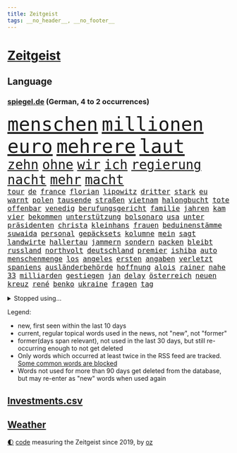 ```yaml
---
title: Zeitgeist
tags: __no_header__, __no_footer__
---
```


# [Zeitgeist](https://oliz.io/zeitgeist/)

## Language

<h3><a href="https://www.spiegel.de" target="_blank">spiegel.de</a> (German, 4 to 2 occurrences)</h3>
<p style="font-family:monospace">
<span style="font-size:32pt"><a href="news_links.html#menschen" class="current">menschen</a></span>
<span style="font-size:32pt"><a href="news_links.html#millionen" class="current">millionen</a></span>
<span style="font-size:32pt"><a href="news_links.html#euro" class="current">euro</a></span>
<span style="font-size:32pt"><a href="news_links.html#mehrere" class="current">mehrere</a></span>
<span style="font-size:32pt"><a href="news_links.html#laut" class="current">laut</a></span>
<br>
<span style="font-size:22pt"><a href="news_links.html#zehn" class="current">zehn</a></span>
<span style="font-size:22pt"><a href="news_links.html#ohne" class="current">ohne</a></span>
<span style="font-size:22pt"><a href="news_links.html#wir" class="current">wir</a></span>
<span style="font-size:22pt"><a href="news_links.html#ich" class="current">ich</a></span>
<span style="font-size:22pt"><a href="news_links.html#regierung" class="current">regierung</a></span>
<span style="font-size:22pt"><a href="news_links.html#nacht" class="current">nacht</a></span>
<span style="font-size:22pt"><a href="news_links.html#mehr" class="current">mehr</a></span>
<span style="font-size:22pt"><a href="news_links.html#macht" class="current">macht</a></span>
<br>
<span style="font-size:12pt"><a href="news_links.html#tour" class="current">tour</a></span>
<span style="font-size:12pt"><a href="news_links.html#de" class="current">de</a></span>
<span style="font-size:12pt"><a href="news_links.html#france" class="current">france</a></span>
<span style="font-size:12pt"><a href="news_links.html#florian" class="current">florian</a></span>
<span style="font-size:12pt"><a href="news_links.html#lipowitz" class="current">lipowitz</a></span>
<span style="font-size:12pt"><a href="news_links.html#dritter" class="current">dritter</a></span>
<span style="font-size:12pt"><a href="news_links.html#stark" class="current">stark</a></span>
<span style="font-size:12pt"><a href="news_links.html#eu" class="current">eu</a></span>
<span style="font-size:12pt"><a href="news_links.html#warnt" class="current">warnt</a></span>
<span style="font-size:12pt"><a href="news_links.html#polen" class="current">polen</a></span>
<span style="font-size:12pt"><a href="news_links.html#tausende" class="current">tausende</a></span>
<span style="font-size:12pt"><a href="news_links.html#straßen" class="current">straßen</a></span>
<span style="font-size:12pt"><a href="news_links.html#vietnam" class="current">vietnam</a></span>
<span style="font-size:12pt"><a href="news_links.html#halongbucht" class="new">halongbucht</a></span>
<span style="font-size:12pt"><a href="news_links.html#tote" class="current">tote</a></span>
<span style="font-size:12pt"><a href="news_links.html#offenbar" class="current">offenbar</a></span>
<span style="font-size:12pt"><a href="news_links.html#venedig" class="current">venedig</a></span>
<span style="font-size:12pt"><a href="news_links.html#berufungsgericht" class="current">berufungsgericht</a></span>
<span style="font-size:12pt"><a href="news_links.html#familie" class="current">familie</a></span>
<span style="font-size:12pt"><a href="news_links.html#jahren" class="current">jahren</a></span>
<span style="font-size:12pt"><a href="news_links.html#kam" class="current">kam</a></span>
<span style="font-size:12pt"><a href="news_links.html#vier" class="current">vier</a></span>
<span style="font-size:12pt"><a href="news_links.html#bekommen" class="current">bekommen</a></span>
<span style="font-size:12pt"><a href="news_links.html#unterstützung" class="current">unterstützung</a></span>
<span style="font-size:12pt"><a href="news_links.html#bolsonaro" class="current">bolsonaro</a></span>
<span style="font-size:12pt"><a href="news_links.html#usa" class="current">usa</a></span>
<span style="font-size:12pt"><a href="news_links.html#unter" class="current">unter</a></span>
<span style="font-size:12pt"><a href="news_links.html#präsidenten" class="current">präsidenten</a></span>
<span style="font-size:12pt"><a href="news_links.html#christa" class="new">christa</a></span>
<span style="font-size:12pt"><a href="news_links.html#kleinhans" class="new">kleinhans</a></span>
<span style="font-size:12pt"><a href="news_links.html#frauen" class="current">frauen</a></span>
<span style="font-size:12pt"><a href="news_links.html#beduinenstämme" class="new">beduinenstämme</a></span>
<span style="font-size:12pt"><a href="news_links.html#suwaida" class="new">suwaida</a></span>
<span style="font-size:12pt"><a href="news_links.html#personal" class="current">personal</a></span>
<span style="font-size:12pt"><a href="news_links.html#gepäcksets" class="new">gepäcksets</a></span>
<span style="font-size:12pt"><a href="news_links.html#kolumne" class="current">kolumne</a></span>
<span style="font-size:12pt"><a href="news_links.html#mein" class="current">mein</a></span>
<span style="font-size:12pt"><a href="news_links.html#sagt" class="current">sagt</a></span>
<span style="font-size:12pt"><a href="news_links.html#landwirte" class="current">landwirte</a></span>
<span style="font-size:12pt"><a href="news_links.html#hallertau" class="new">hallertau</a></span>
<span style="font-size:12pt"><a href="news_links.html#jammern" class="current">jammern</a></span>
<span style="font-size:12pt"><a href="news_links.html#sondern" class="current">sondern</a></span>
<span style="font-size:12pt"><a href="news_links.html#packen" class="current">packen</a></span>
<span style="font-size:12pt"><a href="news_links.html#bleibt" class="current">bleibt</a></span>
<span style="font-size:12pt"><a href="news_links.html#russland" class="current">russland</a></span>
<span style="font-size:12pt"><a href="news_links.html#northvolt" class="current">northvolt</a></span>
<span style="font-size:12pt"><a href="news_links.html#deutschland" class="current">deutschland</a></span>
<span style="font-size:12pt"><a href="news_links.html#premier" class="current">premier</a></span>
<span style="font-size:12pt"><a href="news_links.html#ishiba" class="new">ishiba</a></span>
<span style="font-size:12pt"><a href="news_links.html#auto" class="current">auto</a></span>
<span style="font-size:12pt"><a href="news_links.html#menschenmenge" class="current">menschenmenge</a></span>
<span style="font-size:12pt"><a href="news_links.html#los" class="current">los</a></span>
<span style="font-size:12pt"><a href="news_links.html#angeles" class="current">angeles</a></span>
<span style="font-size:12pt"><a href="news_links.html#ersten" class="current">ersten</a></span>
<span style="font-size:12pt"><a href="news_links.html#angaben" class="current">angaben</a></span>
<span style="font-size:12pt"><a href="news_links.html#verletzt" class="current">verletzt</a></span>
<span style="font-size:12pt"><a href="news_links.html#spaniens" class="current">spaniens</a></span>
<span style="font-size:12pt"><a href="news_links.html#ausländerbehörde" class="new">ausländerbehörde</a></span>
<span style="font-size:12pt"><a href="news_links.html#hoffnung" class="current">hoffnung</a></span>
<span style="font-size:12pt"><a href="news_links.html#alois" class="current">alois</a></span>
<span style="font-size:12pt"><a href="news_links.html#rainer" class="current">rainer</a></span>
<span style="font-size:12pt"><a href="news_links.html#nahe" class="current">nahe</a></span>
<span style="font-size:12pt"><a href="news_links.html#33" class="current">33</a></span>
<span style="font-size:12pt"><a href="news_links.html#milliarden" class="current">milliarden</a></span>
<span style="font-size:12pt"><a href="news_links.html#gestiegen" class="current">gestiegen</a></span>
<span style="font-size:12pt"><a href="news_links.html#jan" class="current">jan</a></span>
<span style="font-size:12pt"><a href="news_links.html#delay" class="new">delay</a></span>
<span style="font-size:12pt"><a href="news_links.html#österreich" class="current">österreich</a></span>
<span style="font-size:12pt"><a href="news_links.html#neuen" class="current">neuen</a></span>
<span style="font-size:12pt"><a href="news_links.html#kreuz" class="current">kreuz</a></span>
<span style="font-size:12pt"><a href="news_links.html#rené" class="current">rené</a></span>
<span style="font-size:12pt"><a href="news_links.html#benko" class="current">benko</a></span>
<span style="font-size:12pt"><a href="news_links.html#ukraine" class="current">ukraine</a></span>
<span style="font-size:12pt"><a href="news_links.html#fragen" class="current">fragen</a></span>
<span style="font-size:12pt"><a href="news_links.html#tag" class="current">tag</a></span>
</p>
<details>
<summary>Stopped using...</summary>
<p class="former" style="font-size:12pt">
spiele(1732) bereich(1731) kommunen(1731) bundesliga(1730) entschuldigt(1730) kriminelle(1730) kriminellen(1730) magdeburg(1730) statement(1730) 2016(1729) aufgefordert(1729) eins(1729) frankfurter(1729) investoren(1729) nein(1729) rassismus(1729) sicherheitsbehörden(1729) vergeblich(1729) winter(1729) beruf(1728) gesundheitsminister(1728) historiker(1728) aufsehen(1727) bundesweit(1727) gestartet(1727) halle(1727) studierenden(1727) umwelt(1727) überwinden(1727) abstimmen(1726) flugzeuge(1726) joachim(1726) mainz(1726) nazis(1726) erinnerungen(1725) schildert(1725) vorschlag(1725) wirkte(1725) bitten(1724) bremen(1724) depressionen(1724) flüge(1724) schwerer(1724) tötete(1724) öffnen(1724) dresden(1723) protestiert(1723) schnelle(1723) verurteilte(1723) wahlen(1723) wichtigen(1723) xi(1723) belgien(1722) bundespolizei(1722) dokumente(1722) gründer(1722) letzter(1722) präsentieren(1722) fischer(1721) freiheitsstrafe(1721) gebe(1721) härter(1721) landesregierung(1721) passt(1721) strengere(1721) usbundesstaat(1721) träumen(1720) unrecht(1720) britischer(1719) englische(1719) sinnvoll(1719) trennen(1719) 50000(1718) bus(1718) rechts(1718) verbindung(1718) annalena(1717) baerbock(1717) botschaften(1717) brutal(1717) netzwerk(1717) super(1717) kürzlich(1716) lkw(1716) mörder(1716) verein(1716) 32(1715) entwickeln(1713) etliche(1713) ägypten(1713) wären(1712) geschäftsführer(1711) marke(1711) unterstützer(1711) änderungen(1711) einsetzen(1709) gewinn(1709) konkrete(1709) verbände(1709) empfängt(1707) pkw(1707) schnellen(1706) auflagen(1704) behalten(1702) gang(1701) bundesgerichtshof(1700) heftiger(1700) landet(1700) automatisch(1699) gelandet(1698) hilfen(1698) bestmarke(1696) nieder(1696) ausrüstung(1695) museum(1695) pleite(1695) freiwillig(1693) kokain(1693) gefühl(1690) hinweis(1689) plattform(1678) missbrauchs(1665) westliche(1620) lehrerin(1599) panzer(1595) durchbruch(1500) ausbildung(1487) stundenlang(1468) novak(1465) cup(1450) mike(1391) ampelkoalition(1379) kurze(1363) halbes(1356) sank(1305) verabschieden(1296) bat(1281) weiten(1272) geschenk(1251) positiven(1243) betreibt(1231) triumphiert(1226) beschuss(1217) bewusst(1198) kriegsverbrechen(1197) günstiger(1192) fox(1184) indem(1183) japanische(1125) iii(1123) prompt(1115) newsletter(1103) grün(1102) erlegen(1082) folgten(1080) toilette(1074) eingreifen(1035) spionage(1029) tagelang(1029) nationaltrainer(1010) auszeichnung(993) pjöngjang(992) hit(990) rückstand(984) billigt(973) kommentiert(948) flogen(931) traut(925) al(921) vorfälle(911) vorstand(905) chatgpt(885) leon(885) bremst(883) lauf(877) ausgerufen(876) dennis(876) georgien(870) nagelsmann(870) dfbpokal(866) laden(840) ferrari(832) kollidiert(827) emotionen(823) glas(816) höchststand(789) arabischen(788) diebstahl(784) zürich(779) pilot(775) neuwahlen(769) bekennt(764) kurzer(757) herkunft(752) sächsischen(746) abends(732) awards(728) flieger(725) 36(718) schlimmer(718) sicherheitsmaßnahmen(712) froh(709) journalistin(707) zweifelt(690) chancenlos(686) knie(683) körperliche(680) 24jährige(667) javier(667) heutigen(664) karte(651) gearbeitet(647) rolf(647) kehrtwende(643) demokratischen(642) raumstation(633) veröffentlichung(632) handball(623) wagt(609) luftangriff(602) adam(600) unterschätzt(589) friedlich(587) influencerin(585) haftstrafen(583) produzent(579) beleidigungen(570) erschoss(563) playoffs(559) landung(555) teamkollegen(554) schritte(550) iss(549) verkünden(549) eilantrag(543) schumacher(539) firmenchef(538) verwehrt(521) direkten(516) bunte(511) contest(510) eurovision(510) nationalsozialismus(509) spottet(509) harvey(508) gymnasium(506) fahndet(504) anerkennung(501) falscher(501) gefälschte(501) trick(501) strategische(498) glimpflich(496) agenda(488) wütet(486) hochstapler(485) stewart(485) rechtslage(481) planung(480) klettert(475) schnellste(473) kriegsführung(468) kürze(468) geringer(465) auswärtigen(463) indirekt(462) einbruch(455) modernen(451) bewerbung(448) oberster(444) angebote(443) handwerk(438) bahnstrecke(434) telekom(433) besuchte(423) flüchtlingslager(419) sportlerinnen(419) positive(418) kommentare(417) dänische(415) perfekt(413) beirut(411) fdppolitiker(406) verbrenneraus(405) 17jährige(401) flick(399) hansi(399) nachrichtenagentur(399) ausgesagt(398) entwirft(398) happy(398) beißt(392) anfangs(390) laufbahn(390) dresdner(389) smith(385) gewaltsamen(384) /(381) geschäftsmann(381) indische(381) gesteuert(379) unzufrieden(379) potenziell(378) lösungen(376) bürgerinnen(375) seltenen(373) bleibe(372) hollywoodstars(370) zeug(370) schult(369) talent(368) rico(362) legende(361) nations(359) jährlich(358) anruf(357) passende(356) verfehlt(356) erschüttern(352) rudert(352) neudelhi(350) zwölfjährige(346) zuspruch(345) verstorben(343) tony(341) unsicherheit(340) öffentlicher(339) mobilisieren(335) görlitz(331) änderung(331) klimakonferenz(330) coronavirus(329) austausch(328) kriege(328) vermächtnis(327) mittag(326) georgia(322) ermöglicht(320) konzernchef(319) status(318) versprach(317) amtes(308) begleiter(308) gianni(308) infantino(308) kanal(307) menschlichkeit(307) werder(306) 94(302) geschaffen(300) öltanker(300) sc(296) abgefangen(295) wolfsburg(295) dienstagmorgen(294) eingestuft(293) parteifreund(293) verbraucherzentrale(292) alex(290) gelangen(290) nordseeinsel(290) februar(288) grundsätzlich(288) leipziger(286) teller(284) milizen(281) übergibt(280) weshalb(278) politikwissenschaftler(277) absolute(276) na(276) gewaltdelikten(275) hof(275) verwandten(274) brooklyn(273) offenheit(273) beitragen(264) bewerber(262) bemängelt(260) stanley(259) ansichten(258) verlief(256) maler(255) freiheiten(254) amerikanischer(252) gebäuden(252) erkenntnissen(249) mitgeteilt(248) leere(245) soziologe(245) kontrollieren(244) anfühlt(241) zusammenstoß(239) jinping(238) umgebracht(238) traditionell(233) weinstein(233) aufstand(232) puerto(232) überfallen(232) fähre(230) louisiana(228) verspätet(228) jude(227) überführt(227) gavin(226) inhaltlich(226) möchten(224) sexismus(224) 92(223) amerikanern(222) young(222) report(221) anweisung(220) rüstung(219) schuh(219) niederlagen(218) zwingen(217) herzog(216) dubiosen(214) therapeuten(214) french(213) sms(212) verzögerungen(211) rahmen(208) schmerz(206) fantasie(205) intakt(205) blindgänger(204) geschmuggelt(204) content(202) manches(202) nachdenken(202) alleingang(200) bezieht(200) reinen(200) r(199) lasse(198) geheimdienstchef(197) hilfsorganisation(197) mache(195) handel(193) rekordzeit(193) unentschieden(193) messenger(192) absolut(191) 20jährigen(190) angeklagten(189) bedeckt(189) schattenflotte(189) starkes(189) filmte(188) mineralien(188) emma(187) zähne(187) aktive(186) begnadigung(186) community(186) mehrjährigen(186) souveränität(185) friends(184) kapitulation(184) sportliche(184) amateurvideos(183) selbstkritik(182) usunternehmen(182) verbreitete(182) belgier(181) stattgefunden(181) entsprechendes(180) wiedereinführung(180) meiden(177) unvermittelt(177) klischee(176) beigelegt(175) dominieren(175) flugzeugabsturz(175) millionensumme(175) augenzeugen(174) hochtouren(174) neuaufstellung(174) grandjean(172) landesweite(171) panamakanal(170) verzögert(170) begehrte(169) sauerland(167) schauspielers(166) gegnerin(165) frost(164) handschlag(164) selbstbewusstsein(163) übernommen(163) übungen(162) lieferten(161) scheine(161) abo(160) aufgefallen(160) kleineren(160) abzuwenden(159) bedauert(159) bunny(159) explodierten(158) nsu(157) angesetzt(156) hafenstadt(156) neunzigerjahre(156) plakate(155) weltregionen(155) newsom(154) protests(154) schockanrufen(154) verstecken(154) event(152) manchem(152) zusammengeschlossen(152) sammelklage(151) chronologie(150) introvertiert(150) transatlantische(149) aneinandergeraten(147) quatsch(147) vorbereitungen(147) körperlich(146) puma(146) dekret(145) diego(145) ausweiten(144) boykottiert(144) ostdeutsche(144) luise(143) kreativen(142) organisieren(142) schärfer(142) beunruhigt(141) handschellen(141) 242(140) chats(140) motivierten(140) kräftemessen(138) umzusetzen(138) angehalten(136) drahtzieher(136) furore(136) autofahren(135) topspiel(135) ärztinnen(135) hannah(134) kanadischen(134) rathaus(134) schwestern(134) seriös(134) wassermassen(134) angemessen(133) 60jährige(132) heizöl(132) kämpferisch(130) oper(130) schießerei(130) zugenommen(130) internationalem(129) experiment(128) sarkozy(128) waffensysteme(128) patzt(127) verschafft(127) auslandsgeheimdienst(126) buchung(126) geländewagen(125) schöpfen(125) benutzt(124) #metoo(123) berges(123) entwickelten(123) sarscov2(123) beschießt(122) derby(122) ingebrigtsen(122) schockierte(122) 21jähriger(121) grenzregion(121) pazifismus(121) umzug(121) wirtschaftsforscher(121) ausgeht(120) center(120) gleichnamigen(120) katastrophale(120) mitteln(120) schlechtem(120) auszug(119) unfreiwillig(119) usvizepräsident(119) kassel(118) bundeskartellamt(117) christiane(117) karrierecoach(117) demokratischer(116) klo(116) diplomat(115) gesprächspartner(115) staatsapparat(115) vodafone(115) umgekehrt(114) unnötig(114) überträgt(114) barbara(113) gefangenenaustausch(113) rasche(113) schlachtfeld(113) schwangere(113) gestreikt(112) tvinterview(112) brandanschläge(111) händen(111) zwischendurch(111) clevere(110) britisches(109) muslime(109) schwächt(109) umwelthilfe(109) autonome(107) no(107) explizite(106) ifo(106) spektakulär(106) widersprechen(106) altmeister(105) beendigung(105) haifa(105) rage(105) voraussetzungen(105) 239(104) galatasaray(103) komplexe(103) millionenmetropole(103) abor(102) menschenrechtsorganisationen(102) neil(102) theatermacher(102) tynna(102) charkiw(100) oman(100) fred(99) usfirmen(99) connor(98) kretschmann(98) kriegsgebiet(98) lithium(98) umweltschützer(98) musikgeschichte(97) nationalgarde(97) heming(96) kristi(96) noem(96) schürt(96) willis(96) glaubten(95) unterliegen(95) wassermangel(95) wilhelm(95) gewünscht(94) großmächte(94) hürden(94) lebenslangen(94) mclaren(93) befehl(92) bezug(92) fortschritt(92) unwettern(92) ausweisung(91) cincinnati(91) hakenkreuz(91) konstantin(91) kriterien(91) neapel(91) pet(91) schmäht(91) 2600(90) diplomatin(90) synagoge(90) tennessee(90) vermarktet(90) überraschungsangriff(90) anzuschließen(89) brennstoffe(89) einschränken(89) exportierte(89) assistenten(88) begraben(88) benennen(88) bergsteiger(88) fußballnationalmannschaft(88) stellplätze(88) vermisster(88) entfachen(87) erzfeinden(87) joschka(87) prince(87) stützpunkte(87) glücklichsten(86) reporterin(86) sprengkörper(86) fluggesellschaften(85) memoiren(85) mordverdachts(85) nehmendes(85) alabama(84) kostbaren(84) psychologische(84) schwimmerin(84) trient(84) abzubauen(83) formel1fahrer(83) juliane(83) tourismus(83) urteilte(83) wehrpflichtdebatte(83) 25jährigen(82) aufgegriffen(82) fremdverschulden(82) geschosse(82) gramm(82) immobilienpreise(82) löffler(82) staatsfernsehen(82) tuchel(82) bassist(81) diskret(81) fremdeln(81) milo(81) ungeeigneten(81) eliteuni(80) geweigert(80) rechtliche(80) beschmierte(79) bundesaußenminister(79) entschädigen(79) färbung(79) josephine(79) uhrenindustrie(79) verunsichern(79) bezalel(78) brannten(78) funkstille(78) goldene(78) margot(78) smotrich(78) weitaus(78) zusätzliches(78) abruptes(77) abzusehen(77) ana(77) angezettelt(77) brocken(77) ernste(77) eukorruptionsbekämpfung(77) funktion(77) glänzt(77) reptilien(77) schwangerer(77) titeln(77) villingenschwenningen(77) vollständig(77) vorfahrt(77) airbus(76) domina(76) eingesetzte(76) musterung(76) ndr(76) paläontologen(76) raumfahrtmission(76) db(75) kamikazedrohnen(75) müllsäcken(75) stalker(75) storniert(75) überragende(75) arminia(74) friedländer(74) schrecklich(74) spürbaren(74) würdigen(74) biologen(73) bombendrohung(73) faber(73) korruptionsvorwürfe(73) mächte(73) ungesundes(73) ämtern(73) ausdrucken(72) kleinem(72) lies(72) wall(72) ölkonzern(72) einstellt(71) forschungszentrum(71) frauenhaus(71) kalifornische(71) reicher(71) schmeißt(71) sozialdemokratie(71) ungleich(71) zurückzuholen(71) führungswechsel(70) movie(70) nintendo(70) nordirland(70) summen(70) switch(70) ticketkauf(70) wahlheimat(70) überragenden(70) 25000(69) abgeschafft(69) argentinischen(69) besorgniserregende(69) bromance(69) eintrittspreise(69) flugzeugträger(69) fördergelder(69) information(69) israelischem(69) schwaben(69) eilverfahren(68) jüdinnen(68) nahostexperte(68) pforzheim(68) tatkräftiger(68) usfans(68) varianten(68) ausgeglichen(67) bange(67) energisch(67) nhl(67) quelle(67) weinen(67) zahnarztpraxis(67) golfstaaten(66) menendez(66) radikalisierte(66) vorgarten(66) beschäftigung(65) eingestürzt(65) freigeistin(65) heider(65) meidet(65) aufgeschoben(64) freihandel(64) hubschrauberabsturz(64) operationen(64) spätere(64) unruhen(64) festgesetzt(63) lgbtq+community(63) teevs(63) zurückhaltung(63) 21jährigen(62) abnehmen(62) beschränkt(62) flüchtig(62) informieren(62) jobcenter(62) malta(62) millionenschaden(62) mühe(62) recherchiert(62) verzweifelte(62) attentäter(61) bndchef(61) bruno(61) cyberkriminalität(61) erkenntnis(61) fotograf(61) horrende(61) batterien(60) emirate(60) vereinbarte(60) gouverneurs(59) jahrelange(59) laute(59) lebzeiten(59) transrechte(59) tue(59) diskriminierung(58) garcía(58) usbundesgericht(58) usheimatschutzministerin(58) ábrego(58) affe(57) fischen(57) gebaute(57) herstellen(57) magnetangler(57) reiseplanung(57) ärmeren(57) 350(56) beschwichtigen(56) monopol(56) deep(55) götze(55) jk(55) rowling(55) scharfen(55) victoria(55) werks(55) betonte(54) bundesbürger(54) filmstar(54) mittelständische(54) pistole(54) bewaffneter(53) finde(53) raste(53) schiefläuft(53) trainerlegende(53) verbiete(53) war’s(53) zittern(53) abschiebepolitik(52) bestechlichkeit(52) geil(52) randaliert(52) segelschiff(52) ussport(52) vorsorgliche(52) löwen(51) panne(51) run(51) tablets(51) videoaufnahmen(51) carey(50) feindlich(50) lokal(50) mariah(50) usexperten(50) basilika(49) enthüllung(49) euparlaments(49) iranischem(49) nogos(49) spdmitglieder(49) windet(49) zückt(49) belästigung(48) hassnachrichten(48) immunität(48) partygäste(48) republikanisch(48) verlockenden(48) wichtigstem(48) angstgegner(47) bestände(47) erschießen(47) fang(47) jugendschutz(47) manifest(47) messerstichen(47) plätzen(47) unterlag(47) verpassten(47) zurückkommen(47) überdurchschnittlich(47) nordirischen(46) orientierung(46) unbrauchbar(46) wohnt(46) bewerben(45) gottesdienst(45) hinunter(45) mythen(45) offenbarte(45) okc(45) rängen(45) afc(44) nordirische(44) summer(44) vorsatz(44) ohio(43) reservierung(43) rügen(43) satz(43) zwischenzeitlich(43) eingemischt(42) historikerin(42) kleve(42) lehrerverband(42) natasha(42) reine(42) unangenehme(42) gemischte(41) moscheen(41) museen(41) abfinden(40) attackierte(40) boys(40) championsleaguefinale(40) gravierenden(40) harschen(40) parlamentarischer(40) verstopft(40) abgestürzte(39) dilemma(39) einstufung(39) großangriff(39) kitools(39) militärparade(39) nachzahlung(39) spdbundestagsfraktion(39) weiblicher(39) beckham(38) beckhams(38) coalition(38) flotilla(38) freedom(38) holocaustüberlebenden(38) pacino(38) persischen(38) rittner(38) symbolpolitik(38) wiederholen(38) überschwänglich(38) hebel(37) militärshow(37) religiöser(37) unverhofft(37) ballett(36) deepfakes(36) förderer(36) großstädter(36) kontra(36) mossad(36) pianist(36) prämie(36) rain(36) rost(36) überfordert(36) cruise(35) internetzugang(35) tiefsee(35) 1982(34) atomdeal(34) aufhebung(34) erinnerungskultur(34) frauenquote(34) funktionären(34) golfregion(34) handelsdeal(34) konsolen(34) mentalen(34) scherz(34) steuerausfälle(34) tiefseebergbau(34) einseitig(33) gipfeltreffen(33) hohenzollern(33) kunde(33) merklich(33) militäroperation(33) nehme(33) reddit(33) zwischenstopp(33) antisemitisch(32) beatmet(32) breitbeinig(32) ersticht(32) sommerfest(32) stocker(32) undercover(32) untersagen(32) weihnachtsmarkt(32) werft(32) öffentliches(32) gehör(31) lufthansamaschine(31) mittelstaedt(31) nahostreise(31) notz(31) supertalent(31) wochenlangen(31) 17jährigen(30) absteigen(30) abtreibung(30) bruyne(30) etabliert(30) geldtransporter(30) massen(30) musikern(30) optimismus(30) selbstverständlichkeit(30) technikabhängigkeit(30) einwanderungspolitik(29) formel1rennen(29) heilig(29) herausgegeben(29) leib(29) mützenich(29) staatsdiener(29) thore(29) covert(28) demis(28) doreen(28) fifaboss(28) heimturnier(28) läge(28) machtübernahme(28) prominenz(28) registriert(28) schlüssel(28) stagnation(28) volpi(28) wespen(28) beeindruckend(27) dbbteam(27) eindeutigen(27) horrorfilm(27) kokainsucht(27) mitgründer(27) sabally(27) satou(27) trumpfamilie(27) verhängte(27) verzweifeln(27) ausgewählt(26) entsendet(26) fußballlegende(26) interessent(26) verhaften(26) überschaubar(26) bundesrichterin(25) erkauft(25) ey(25) follower(25) geldgeber(25) stadium(25) tennisstars(25) dulden(24) esstisch(24) koblenz(24) kran(24) vatertag(24) wutausbruch(24) behinderung(23) wetteraufzeichnungen(23) 86(22) bundesverband(22) führer(22) heizte(22) junggesellenabschied(22) kaliforniens(22) motivierter(22) strafprozess(22) airways(21) mails(21) ausgebaut(20) brettspiele(20) chiquita(20) coco(20) gauff(20) innenverteidiger(20) lebenswerk(20) notlanden(20) verfasser(20) bergrutsch(19) immobilie(19) ssc(19) aufgebe(18) bein(18) fußballbundesligist(18) life(18) pinsel(18) abgefeuerten(17) gefragtesten(17) heizt(17) krönt(17) sunderland(17) usamerikanische(17) überziehen(17) abu(16) ausbreiten(16) daphne(16) eifer(16) forschungsgruppe(16) polnischen(16) verteilzentrums(16) walaa(16) auslaufenden(15) eingang(15) erhoffen(15) exilcampus(15) hübsch(15) stapellauf(15) umsteigen(15) unglaublichen(15) wahres(15) weltklasse(15) überschlagen(15) 1200(14) 55jährige(14) abfälle(14) gejagt(14) horten(14) länderchefs(14) nigeria(14) slowakei(14) terrorunterstützung(14) vorbeugen(14) wealth(14) zugbegleiter(14) bevölkern(13) exfreund(13) hartenstein(13) hilfsgüterausgabe(13) isaiah(13) migrationsgeschichte(13) umweltminister(13) unbedachten(13) unbestimmte(13) warnschuss(13) 2017(12) bengvir(12) grunde(12) jon(12) palästinenserstaat(12) segelboot(12) zweistaatenlösung(12) bendixen(11) bezüge(11) gegenzug(11) glänzte(11) mindestalter(11) unzureichend(11) urteilen(11)
</p>
</details>
<p>Legend:
<ul>
<li><span class="new">new</span>, first seen within the last 10 days</li>
<li><span class="current">current</span>, regular topical words used in the news, not "new", not "former"</li>
<li><span class="former">former(days span relevant)</span>, not used in the last 30 days, but still re-occurring enough to not get deleted</li>
<li>Only words which occurred at least twice in the RSS feed are tracked. <a href="language/filters.py">Some common words are blocked</a></li>
<li>Words not used for more than 90 days get deleted from the database, but may re-enter as "new" words when used again</li>
</ul>
</p>

## [Investments](investments.html)[.csv](investments.csv)

## [Weather](weather.html)

<footer>
<a href="javascript:toggleTheme()" class="nav">🌓</a>
<a href="https://github.com/ooz/zeitgeist">code</a> measuring the Zeitgeist since 2019, by <a href="https://oliz.io">oz</a>
</footer>
